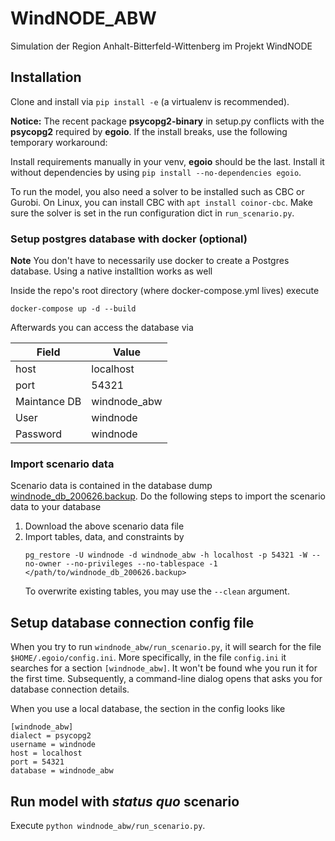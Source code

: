 # WindNODE_ABW
Simulation der Region Anhalt-Bitterfeld-Wittenberg im Projekt WindNODE

## Installation

Clone and install via `pip install -e` (a virtualenv is recommended).

**Notice:** The recent package **psycopg2-binary** in setup.py conflicts with the
**psycopg2** required by **egoio**. If the install breaks, use the following
temporary workaround:

Install requirements manually in your venv, **egoio** should be the last.
Install it without dependencies by using `pip install --no-dependencies
egoio`.

To run the model, you also need a solver to be installed such as CBC or Gurobi.
On Linux, you can install CBC with `apt install coinor-cbc`. Make sure the
solver is set in the run configuration dict in `run_scenario.py`.

### Setup postgres database with docker (optional)

**Note** You don't have to necessarily use docker to create a Postgres database. Using a native installtion works as well

Inside the repo's root directory (where docker-compose.yml lives) execute

```
docker-compose up -d --build
```

Afterwards you can access the database via

| Field | Value |
|---|---|
| host | localhost |
| port | 54321 |
| Maintance DB | windnode_abw |
| User | windnode |
| Password | windnode |


### Import scenario data

Scenario data is contained in the database dump [windnode_db_200626.backup](https://next.rl-institut.de/s/mXNJibeRWQMjmZA).
Do the following steps to import the scenario data to your database

1. Download the above scenario data file
2. Import tables, data, and constraints by 
   ```
   pg_restore -U windnode -d windnode_abw -h localhost -p 54321 -W --no-owner --no-privileges --no-tablespace -1  </path/to/windnode_db_200626.backup>
   ```
   To overwrite existing tables, you may use the `--clean` argument.

## Setup database connection config file

When you try to run `windnode_abw/run_scenario.py`, it will search for  the file `$HOME/.egoio/config.ini`.
More specifically, in the file `config.ini` it searches for a section `[windnode_abw]`.
It won't be found whe you run it for the first time. Subsequently, a command-line dialog opens that asks you for
database connection details.

When you use a local database, the section in the config looks like

```
[windnode_abw]
dialect = psycopg2
username = windnode
host = localhost
port = 54321
database = windnode_abw
```

## Run model with _status quo_ scenario

Execute `python windnode_abw/run_scenario.py`.
